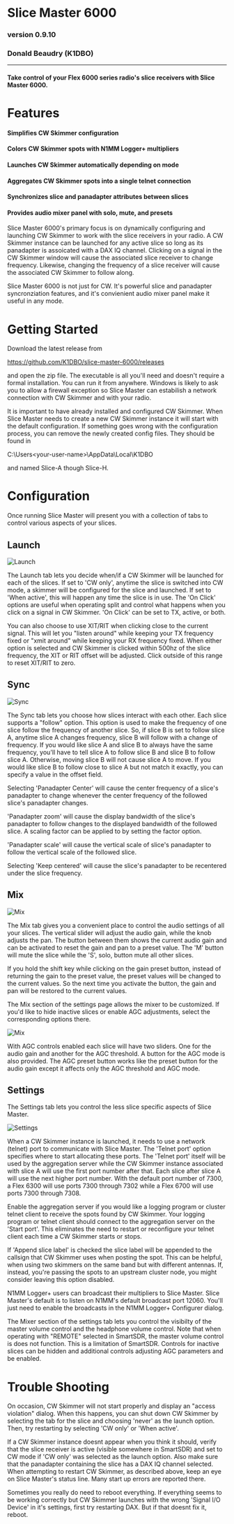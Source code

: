 # Slice Master 6000
### version 0.9.10
### Donald Beaudry (K1DBO)

------------------------------------------ 

#### Take control of your Flex 6000 series radio's slice receivers with Slice Master 6000.

# Features
#### Simplifies CW Skimmer configuration
#### Colors CW Skimmer spots with N1MM Logger+ multipliers
#### Launches CW Skimmer automatically depending on mode
#### Aggregates CW Skimmer spots into a single telnet connection
#### Synchronizes slice and panadapter attributes between slices
#### Provides audio mixer panel with solo, mute, and presets

Slice Master 6000's primary focus is on dynamically configuring and
launching CW Skimmer to work with the slice receivers in your radio.
A CW Skimmer instance can be launched for any active slice so long as
its panadapter is assoicated with a DAX IQ channel.  Clicking on a
signal in the CW Skimmer window will cause the associated slice
receiver to change frequency.  Likewise, changing the frequency of a
slice receiver will cause the associated CW Skimmer to follow along.

Slice Master 6000 is not just for CW.  It's powerful slice and
panadapter syncronziation features, and it's convienient audio mixer
panel make it useful in any mode.


# Getting Started

Download the latest release from

https://github.com/K1DBO/slice-master-6000/releases 

and open the zip file.  The executable is all you'll need and doesn't
require a formal installation.  You can run it from anywhere.  Windows
is likely to ask you to allow a firewall exception so Slice Master can
estabilish a network connection with CW Skimmer and with your radio.

It is important to have already installed and configured CW
Skimmer. When Slice Master needs to create a new CW Skimmer instance
it will start with the default configuration.  If something goes wrong
with the configuration process, you can remove the newly created
config files.  They should be found in

C:\Users\<your-user-name>\AppData\Local\K1DBO 

and named Slice-A though Slice-H.

# Configuration

Once running Slice Master will present you with a collection of tabs
to control various aspects of your slices.  


## Launch

![Launch](screenshots/launch-0-9-6.PNG)

The Launch tab lets you decide when/if a CW Skimmer will be launched
for each of the slices.  If set to 'CW only', anytime the slice is
switched into CW mode, a skimmer will be configured for the slice and
launched.  If set to 'When active', this will happen any time the
slice is in use.  The 'On Click' options are useful when operating
split and control what happens when you click on a signal in CW
Skimmer.  'On Click' can be set to TX, active, or both.  

You can also choose to use XIT/RIT when clicking close to the current
signal.  This will let you "listen around" while keeping your TX
frequency fixed or "xmit around" while keeping your RX frequency
fixed.  When either option is selected and CW Skimmer is clicked
within 500hz of the slice frequency, the XIT or RIT offset will be
adjusted.  Click outside of this range to reset XIT/RIT to zero.


## Sync

![Sync](screenshots/sync-0-9-10.PNG)

The Sync tab lets you choose how slices interact with each other.
Each slice supports a "follow" option.  This option is used to make
the frequency of one slice follow the frequency of another slice.  So,
if slice B is set to follow slice A, anytime slice A changes
frequency, slice B will follow with a change of frequency.  If you
would like slice A and slice B to always have the same frequency,
you'll have to tell slice A to follow slice B and slice B to follow
slice A.  Otherwise, moving slice B will not cause slice A to move.
If you would like slice B to follow close to slice A but not match it
exactly, you can specify a value in the offset field.

Selecting 'Panadapter Center' will cause the center frequency of a
slice's panadapter to change whenever the center frequency of the
followed slice's panadapter changes.

'Panadapter zoom' will cause the display bandwidth of the slice's
panadapter to follow changes to the displayed bandwidth of the
followed slice.  A scaling factor can be applied to by setting the
factor option.

'Panadapter scale' will cause the vertical scale of slice's panadapter
to follow the vertical scale of the followed slice.

Selecting 'Keep centered' will cause the slice's panadapter to be
recentered under the slice frequency.


## Mix

![Mix](screenshots/mix-0-9-10b.PNG)

The Mix tab gives you a convenient place to control the audio settings
of all your slices.  The vertical slider will adjust the audio gain,
while the knob adjusts the pan.  The button between them shows the
current audio gain and can be activated to reset the gain and pan to a
preset value.  The 'M' button will mute the slice while the 'S', solo,
button mute all other slices.

If you hold the shift key while clicking on the gain preset button,
instead of returning the gain to the preset value, the preset values
will be changed to the current values.  So the next time you activate
the button, the gain and pan will be restored to the current values.

The Mix section of the settings page allows the mixer to be
customized.  If you'd like to hide inactive slices or enable AGC
adjustments, select the corresponding options there.

![Mix](screenshots/mix-agc-0-9-10b.PNG)

With AGC controls enabled each slice will have two sliders.  One for
the audio gain and another for the AGC threshold.  A button for the
AGC mode is also provided.  The AGC preset button works like the
preset button for the audio gain except it affects only the AGC
threshold and AGC mode.

## Settings

The Settings tab lets you control the less slice specific aspects of
Slice Master.  

![Settings](screenshots/settings-0-9-10.PNG)

When a CW Skimmer instance is launched, it needs to use a network
(telnet) port to communicate with Slice Master.  The 'Telnet port'
option specifies where to start allocating these ports.  The 'Telnet
port' itself will be used by the aggregation server while the CW
Skimmer instance associated with slice A will use the first port
number after that. Each slice after slice A will use the next higher
port number.  With the default port number of 7300, a Flex 6300 will
use ports 7300 through 7302 while a Flex 6700 will use ports 7300
through 7308.

Enable the aggregation server if you would like a logging program or
cluster telnet client to receive the spots found by CW Skimmer.  Your
logging program or telnet client should connect to the aggregation
server on the 'Start port'.  This eliminates the need to restart or
reconfigure your telnet client each time a CW Skimmer starts or stops.

If 'Append slice label' is checked the slice label will be appended to
the callsign that CW Skimmer uses when posting the spot.  This can be
helpful, when using two skimmers on the same band but with different
antennas.  If, instead, you're passing the spots to an upstream
cluster node, you might consider leaving this option disabled.

N1MM Logger+ users can broadcast their multipliers to Slice Master.
Slice Master's default is to listen on N1MM's default broadcast port
12060. You'll just need to enable the broadcasts in the N1MM Logger+
Configurer dialog.

The Mixer section of the settings tab lets you control the visibilty
of the master volume control and the headphone volume control.  Note
that when operating with "REMOTE" selected in SmartSDR, the master
volume control is does not function.  This is a limitation of
SmartSDR. Controls for inactive slices can be hidden and additional
controls adjusting AGC parameters and be enabled.


# Trouble Shooting

On occasion, CW Skimmer will not start properly and display an "access
violation" dialog.  When this happens, you can shut down CW Skimmer by
selecting the tab for the slice and choosing 'never' as the launch
option.  Then, try restarting by selecting 'CW only' or 'When active'.

If a CW Skimmer instance doesnt appear when you think it should,
verify that the slice receiver is active (visible somewhere in
SmartSDR) and set to CW mode if 'CW only' was selected as the launch
option.  Also make sure that the panadapter containing the slice has a
DAX IQ channel selected.  When attempting to restart CW Skimmer, as
described above, keep an eye on Slice Master's status line.  Many
start up errors are reported there.

Sometimes you really do need to reboot everything.  If everything
seems to be working correctly but CW Skimmer launches with the wrong
'Signal I/O Device' in it's settings, first try restarting DAX.  But
if that doesnt fix it, reboot.  



